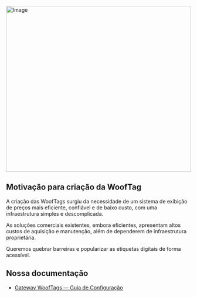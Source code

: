 <img width="100%" height="454" alt="Image" src="https://github.com/user-attachments/assets/9af49ede-d843-4518-b35a-2c769301ab00" />


## Motivação para criação da WoofTag
A criação das WoofTags surgiu da necessidade de um sistema de exibição de preços mais eficiente, confiável e de baixo custo, com uma infraestrutura simples e descomplicada.

As soluções comerciais existentes, embora eficientes, apresentam altos custos de aquisição e manutenção, além de dependerem de infraestrutura proprietária.

Queremos quebrar barreiras e popularizar as etiquetas digitais de forma acessível.


## Nossa documentação
* [Gateway WoofTags — Guia de Configuração](https://github.com/wooftags/docs/blob/main/Gateway%20WoofTags%20%E2%80%94%20Guia%20de%20Configura%C3%A7%C3%A3o.md)
